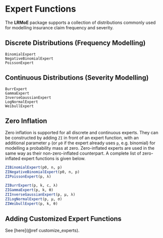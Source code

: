 # Expert Functions

The **LRMoE** package supports a collection of distributions commonly used for modelling insurance claim frequency and severity.

## Discrete Distributions (Frequency Modelling)

```@docs
BinomialExpert
NegativeBinomialExpert
PoissonExpert
```

## Continuous Distributions (Severity Modelling)

```@docs
BurrExpert
GammaExpert
InverseGaussianExpert
LogNormalExpert
WeibullExpert
```

## Zero Inflation

Zero inflation is supported for all discrete and continuous experts. They can be constructed by adding `ZI` in front of
an expert function, with an additional parameter `p` (or `p0` if the expert already uses `p`, e.g. binomial) for modelling a probability
mass at zero. Zero-inflated experts are used in the same way as their non-zero-inflated counterpart. A complete list of 
zero-inflated expert functions is given below.

```julia
ZIBinomialExpert(p0, n, p)
ZINegativeBinomialExpert(p0, n, p)
ZIPoissonExpert(p, λ)
```

```julia
ZIBurrExpert(p, k, c, λ)
ZIGammaExpert(p, k, θ)
ZIInverseGaussianExpert(p, μ, λ)
ZILogNormalExpert(p, μ, σ)
ZIWeibullExpert(p, k, θ)
```

## Adding Customized Expert Functions

See [here](@ref customize_experts).